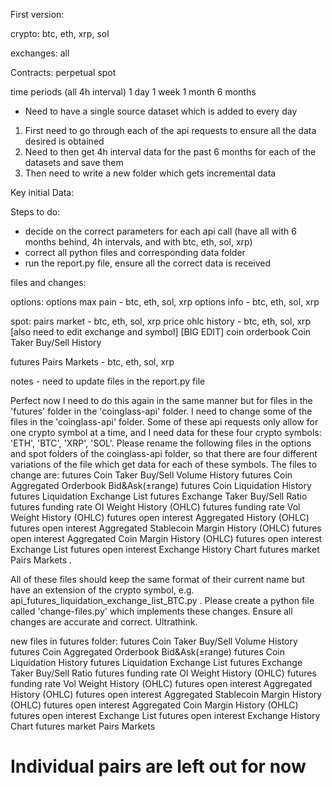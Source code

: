 


First version:

crypto:
btc, eth, xrp, sol

exchanges:
all

Contracts:
perpetual
spot 

time periods (all 4h interval)
1 day 
1 week
1 month
6 months


- Need to have a single source dataset which is added to every day

1. First need to go through each of the api requests to ensure all the data desired is obtained
2. Need to then get 4h interval data for the past 6 months for each of the datasets and save them
3. Then need to write a new folder which gets incremental data

Key initial Data:




Steps to do:

- decide on the correct parameters for each api call (have all with 6 months behind, 4h intervals, and with btc, eth, sol, xrp)
- correct all python files and corresponding data folder
- run the report.py file, ensure all the correct data is received

files and changes:

options:
options max pain - btc, eth, sol, xrp
options info - btc, eth, sol, xrp

spot:
pairs market - btc, eth, sol, xrp
price ohlc history - btc, eth, sol, xrp [also need to edit exchange and symbol] [BIG EDIT]
coin orderbook
Coin Taker Buy/Sell History

futures
Pairs Markets - btc, eth, sol, xrp


notes - need to update files in the report.py file


Perfect now I need to do this again in the same manner but for files in the 'futures' folder in the 'coinglass-api' folder. I need to change some of the files in the 'coinglass-api' folder. Some of these api requests only allow for one crypto symbol at a time, and I need data for these four  crypto symbols: 'ETH', 'BTC', 'XRP', 'SOL'. Please rename the following files in the options and spot folders of the coinglass-api folder, so that there are four different
   variations of the file which get data for each of these symbols. 
     The files to change are:
 futures Coin Taker Buy/Sell Volume History
 futures Coin Aggregated Orderbook Bid&Ask(±range)
 futures Coin Liquidation History
 futures Liquidation Exchange List
 futures Exchange Taker Buy/Sell Ratio
 futures funding rate OI Weight History (OHLC)
 futures funding rate Vol Weight History (OHLC)
 futures open interest Aggregated History (OHLC)
 futures open interest Aggregated Stablecoin Margin History (OHLC)
 futures open interest Aggregated Coin Margin History (OHLC)
 futures open interest Exchange List
 futures open interest Exchange History Chart
futures market Pairs Markets .

 All of these files should keep the same format of their current name but have an extension of the crypto symbol, e.g. 
  api_futures_liquidation_exchange_list_BTC.py . Please create a python file called 'change-files.py' which implements these changes. Ensure all changes are accurate and correct. 
  Ultrathink.

  new files in futures folder:
 futures Coin Taker Buy/Sell Volume History
 futures Coin Aggregated Orderbook Bid&Ask(±range)
 futures Coin Liquidation History
 futures Liquidation Exchange List
 futures Exchange Taker Buy/Sell Ratio
 futures funding rate OI Weight History (OHLC)
 futures funding rate Vol Weight History (OHLC)
 futures open interest Aggregated History (OHLC)
 futures open interest Aggregated Stablecoin Margin History (OHLC)
 futures open interest Aggregated Coin Margin History (OHLC)
 futures open interest Exchange List
 futures open interest Exchange History Chart
futures market Pairs Markets



 # Individual pairs are left out for now